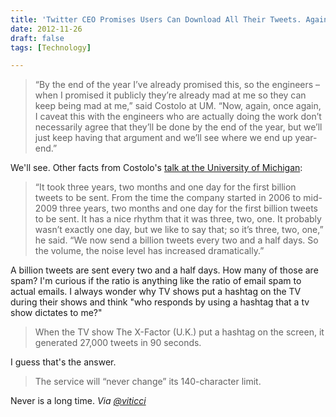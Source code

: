 ```yaml
---
title: 'Twitter CEO Promises Users Can Download All Their Tweets. Again.'
date: 2012-11-26
draft: false
tags: [Technology]

---
```


> “By the end of the year I’ve already promised this, so the engineers – when I promised it publicly they’re already mad at me so they can keep being mad at me,” said Costolo at UM. “Now, again, once again, I caveat this with the engineers who are actually doing the work don’t necessarily agree that they’ll be done by the end of the year, but we’ll just keep having that argument and we’ll see where we end up year-end.”

We'll see. Other facts from Costolo's [talk at the University of Michigan](http://www.fordschool.umich.edu/events/calendar/1416/):

> “It took three years, two months and one day for the first billion tweets to be sent. From the time the company started in 2006 to mid-2009 three years, two months and one day for the first billion tweets to be sent. It has a nice rhythm that it was three, two, one. It probably wasn’t exactly one day, but we like to say that; so it’s three, two, one,” he said. “We now send a billion tweets every two and a half days. So the volume, the noise level has increased dramatically.”

A billion tweets are sent every two and a half days. How many of those are spam? I'm curious if the ratio is anything like the ratio of email spam to actual emails. I always wonder why TV shows put a hashtag on the TV during their shows and think "who responds by using a hashtag that a tv show dictates to me?"

> When the TV show The X-Factor (U.K.) put a hashtag on the screen, it generated 27,000 tweets in 90 seconds.

I guess that's the answer.

> The service will “never change” its 140-character limit.

Never is a long time. _Via [@viticci](https://twitter.com/viticci/status/273116984202375168)_